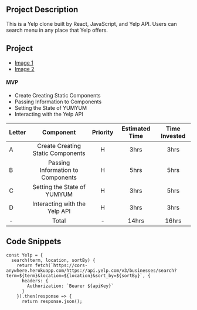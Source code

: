 ## Project Description
This is a Yelp clone built by React, JavaScript, and Yelp API.
Users can search menu in any place that Yelp offers. 

## Project 
- [Image 1](https://res.cloudinary.com/dqduwnrb1/image/upload/v1607448343/Screen_Shot_2020-12-08_at_12.24.58_PM_clsksp.png)
- [Image 2](https://res.cloudinary.com/dqduwnrb1/image/upload/v1607448342/Screen_Shot_2020-12-08_at_12.25.19_PM_kezzbx.png)


#### MVP
- Create Creating Static Components
- Passing Information to Components
- Setting the State of YUMYUM
- Interacting with the Yelp API

| Letter | Component | Priority | Estimated Time | Time Invested |
| --- | :---: |  :---: | :---: | :---: |
| A | Create Creating Static Components | H | 3hrs | 3hrs |
| B | Passing Information to Components | H | 5hrs | 5hrs |
| C | Setting the State of YUMYUM | H | 3hrs | 5hrs |
| D | Interacting with the Yelp API | H | 3hrs | 3hrs |
| - | Total | - | 14hrs | 16hrs |

## Code Snippets
```
const Yelp = {
  search(term, location, sortBy) {
    return fetch(`https://cors-anywhere.herokuapp.com/https://api.yelp.com/v3/businesses/search?term=${term}&location=${location}&sort_by=${sortBy}`, {
      headers: {
        Authorization: `Bearer ${apiKey}`
      }
    }).then(response => {
      return response.json();
```